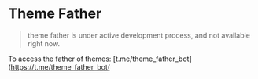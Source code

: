 # Theme Father

> theme father is under active development process, and not available right now.

To access the father of themes: [t.me/theme_father_bot](https://t.me/theme_father_bot(

